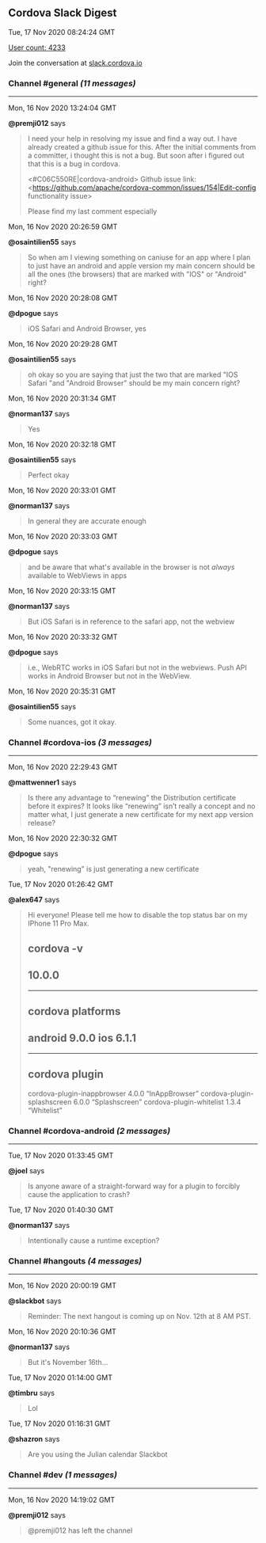 ## Cordova Slack Digest
Tue, 17 Nov 2020 08:24:24 GMT

[User count: 4233](https://cordova.slack.com/)


Join the conversation at [slack.cordova.io](http://slack.cordova.io/)

### __Channel #general__ _(11 messages)_
---

Mon, 16 Nov 2020 13:24:04 GMT

__@premji012__ says 
> I need your help in resolving my issue and find a way out. I have already created a github issue for this. After the initial comments from a committer, i thought this is not a bug. But soon after i figured out that this is a bug in cordova.
> 
> <#C06C550RE|cordova-android>
> Github issue link: <https://github.com/apache/cordova-common/issues/154|Edit-config functionality issue>
> 
> Please find my last comment especially
> 

Mon, 16 Nov 2020 20:26:59 GMT

__@osaintilien55__ says 
> So when am I viewing something on caniuse for an app where I plan to just have an android and apple version my main concern should be all the ones (the browsers) that are marked with "IOS" or "Android" right?
> 

Mon, 16 Nov 2020 20:28:08 GMT

__@dpogue__ says 
> iOS Safari and Android Browser, yes
> 

Mon, 16 Nov 2020 20:29:28 GMT

__@osaintilien55__ says 
> oh okay so you are saying that just the two that are marked "IOS Safari "and "Android Browser" should be my main concern right?
> 

Mon, 16 Nov 2020 20:31:34 GMT

__@norman137__ says 
> Yes
> 

Mon, 16 Nov 2020 20:32:18 GMT

__@osaintilien55__ says 
> Perfect okay
> 

Mon, 16 Nov 2020 20:33:01 GMT

__@norman137__ says 
> In general they are accurate enough
> 

Mon, 16 Nov 2020 20:33:03 GMT

__@dpogue__ says 
> and be aware that what's available in the browser is not _always_ available to WebViews in apps
> 

Mon, 16 Nov 2020 20:33:15 GMT

__@norman137__ says 
> But iOS Safari is in reference to the safari app, not the webview
> 

Mon, 16 Nov 2020 20:33:32 GMT

__@dpogue__ says 
> i.e., WebRTC works in iOS Safari but not in the webviews. Push API works in Android Browser but not in the WebView.
> 

Mon, 16 Nov 2020 20:35:31 GMT

__@osaintilien55__ says 
> Some nuances, got it okay.
> 

### __Channel #cordova-ios__ _(3 messages)_
---

Mon, 16 Nov 2020 22:29:43 GMT

__@mattwenner1__ says 
> Is there any advantage to “renewing” the Distribution certificate before it expires?  It looks like “renewing” isn’t really a concept and no matter what, I just generate a new certificate for my next app version release?
> 

Mon, 16 Nov 2020 22:30:32 GMT

__@dpogue__ says 
> yeah, "renewing" is just generating a new certificate
> 

Tue, 17 Nov 2020 01:26:42 GMT

__@alex647__ says 
> Hi everyone! Please tell me how to disable the top status bar on my IPhone 11 Pro Max.
> 
> cordova -v
> ---
> 10.0.0
> ---
> ---
> cordova platforms
> ---
> android 9.0.0
> ios 6.1.1
> ---
> ---
> cordova plugin
> ---
> cordova-plugin-inappbrowser 4.0.0 “InAppBrowser”
> cordova-plugin-splashscreen 6.0.0 “Splashscreen”
> cordova-plugin-whitelist 1.3.4 “Whitelist”
> 

### __Channel #cordova-android__ _(2 messages)_
---

Tue, 17 Nov 2020 01:33:45 GMT

__@joel__ says 
> Is anyone aware of a straight-forward way for a plugin to forcibly cause the application to crash?
> 

Tue, 17 Nov 2020 01:40:30 GMT

__@norman137__ says 
> Intentionally cause a runtime exception?
> 

### __Channel #hangouts__ _(4 messages)_
---

Mon, 16 Nov 2020 20:00:19 GMT

__@slackbot__ says 
> Reminder: The next hangout is coming up on Nov. 12th at 8 AM PST.
> 

Mon, 16 Nov 2020 20:10:36 GMT

__@norman137__ says 
> But it's November 16th...
> 

Tue, 17 Nov 2020 01:14:00 GMT

__@timbru__ says 
> Lol 
> 

Tue, 17 Nov 2020 01:16:31 GMT

__@shazron__ says 
> Are you using the Julian calendar Slackbot
> 

### __Channel #dev__ _(1 messages)_
---

Mon, 16 Nov 2020 14:19:02 GMT

__@premji012__ says 
> @premji012 has left the channel
> 
